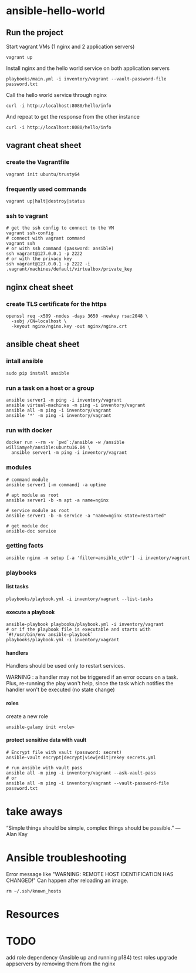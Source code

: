 # ansible-hello-world

## Run the project
    
Start vagrant VMs (1 nginx and 2 application servers)

    vagrant up
    
Install nginx and the hello world service on both application servers

    playbooks/main.yml -i inventory/vagrant --vault-password-file password.txt
    
Call the hello world service through nginx

    curl -i http://localhost:8080/hello/info
    
And repeat to get the response from the other instance

    curl -i http://localhost:8080/hello/info

## vagrant cheat sheet

### create the Vagrantfile
    
    vagrant init ubuntu/trusty64
    
### frequently used commands
    
    vagrant up|halt|destroy|status
    
### ssh to vagrant
    
    # get the ssh config to connect to the VM
    vagrant ssh-config
    # connect with vagrant command
    vagrant ssh
    # or with ssh command (password: ansible)
    ssh vagrant@127.0.0.1 -p 2222
    # or with the privacy key
    ssh vagrant@127.0.0.1 -p 2222 -i .vagrant/machines/default/virtualbox/private_key


## nginx cheat sheet

### create TLS certificate for the https
    openssl req -x509 -nodes -days 3650 -newkey rsa:2048 \
      -subj /CN=localhost \
      -keyout nginx/nginx.key -out nginx/nginx.crt

## ansible cheat sheet

### intall ansible

    sudo pip install ansible
    
    
    
### run a task on a host or a group

    ansible server1 -m ping -i inventory/vagrant
    ansible virtual-machines -m ping -i inventory/vagrant
    ansible all -m ping -i inventory/vagrant
    ansible '*' -m ping -i inventory/vagrant
    
### run with docker

    docker run --rm -v `pwd`:/ansible -w /ansible williamyeh/ansible:ubuntu16.04 \
      ansible server1 -m ping -i inventory/vagrant

### modules

    # command module
    ansible server1 [-m command] -a uptime
    
    # apt module as root
    ansible server1 -b -m apt -a name=nginx
    
    # service module as root
    ansible server1 -b -m service -a "name=nginx state=restarted"
    
    # get module doc
    ansible-doc service

### getting facts

    ansible nginx -m setup [-a 'filter=ansible_eth*'] -i inventory/vagrant

### playbooks

#### list tasks
    playbooks/playbook.yml -i inventory/vagrant --list-tasks

#### execute a playbook
    ansible-playbook playbooks/playbook.yml -i inventory/vagrant
    # or if the playbook file is executable and starts with `#!/usr/bin/env ansible-playbook`
    playbooks/playbook.yml -i inventory/vagrant

#### handlers
    
Handlers should be used only to restart services.

WARNING :
  a handler may not be triggered if an error occurs on a task.
  Plus, re-running the play won't help, since the task which notifies the handler won't be executed (no state change)
  

#### roles

create a new role

    ansible-galaxy init <role>

#### protect sensitive data with vault

    # Encrypt file with vault (password: secret)
    ansible-vault encrypt|decrypt|view|edit|rekey secrets.yml
    
    # run ansible with vault pass
    ansible all -m ping -i inventory/vagrant --ask-vault-pass
    # or
    ansible all -m ping -i inventory/vagrant --vault-password-file password.txt


# take aways

“Simple things should be simple, complex things should be possible.”
― Alan Kay




# Ansible troubleshooting


Error message like "WARNING: REMOTE HOST IDENTIFICATION HAS CHANGED!"
Can happen after reloading an image.
    
    rm ~/.ssh/known_hosts


 
# Resources

[Ansible up and running]: http://shop.oreilly.com/product/0636920065500.do

# TODO
 add role dependency (Ansible up and running p184)
 test roles
 upgrade appservers by removing them from the nginx
